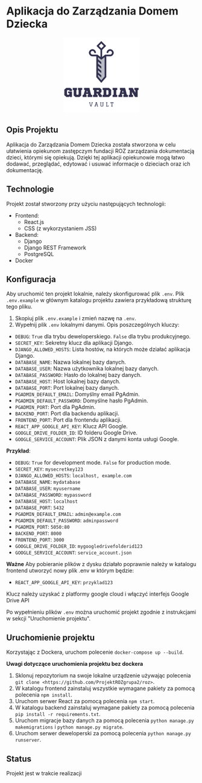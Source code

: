 # Aplikacja do Zarządzania Domem Dziecka

<p align="center">
  <img src="./frontend/src/assets/GuardianVaultLogo.png" alt="Logo aplikacji" width="200"/>
</p>

## Opis Projektu

Aplikacja do Zarządzania Domem Dziecka została stworzona w celu ułatwienia opiekunom zastępczym fundacji ROZ zarządzania dokumentacją dzieci, którymi się opiekują. Dzięki tej aplikacji opiekunowie mogą łatwo dodawać, przeglądać, edytować i usuwać informacje o dzieciach oraz ich dokumentację.

## Technologie

Projekt został stworzony przy użyciu następujących technologii:

- Frontend:
  - React.js
  - CSS (z wykorzystaniem JSS)
- Backend:
  - Django
  - Django REST Framework
  - PostgreSQL
- Docker

## Konfiguracja

Aby uruchomić ten projekt lokalnie, należy skonfigurować plik `.env`. Plik `.env.example` w głównym katalogu projektu zawiera przykładową strukturę tego pliku.

1. Skopiuj plik `.env.example` i zmień nazwę na `.env`.
2. Wypełnij plik `.env` lokalnymi danymi. Opis poszczególnych kluczy:

- `DEBUG`: `True` dla trybu deweloperskiego. `False` dla trybu produkcyjnego.
- `SECRET_KEY`: Sekretny klucz dla aplikacji Django.
- `DJANGO_ALLOWED_HOSTS`: Lista hostów, na których może działać aplikacja Django.
- `DATABASE_NAME`: Nazwa lokalnej bazy danych.
- `DATABASE_USER`: Nazwa użytkownika lokalnej bazy danych.
- `DATABASE_PASSWORD`: Hasło do lokalnej bazy danych.
- `DATABASE_HOST`: Host lokalnej bazy danych.
- `DATABASE_PORT`: Port lokalnej bazy danych.
- `PGADMIN_DEFAULT_EMAIL`: Domyślny email PgAdmin.
- `PGADMIN_DEFAULT_PASSWORD`: Domyślne hasło PgAdmin.
- `PGADMIN_PORT`: Port dla PgAdmin.
- `BACKEND_PORT`: Port dla backendu aplikacji.
- `FRONTEND_PORT`: Port dla frontendu aplikacji.
- `REACT_APP_GOOGLE_API_KEY`: Klucz API Google.
- `GOOGLE_DRIVE_FOLDER_ID`: ID folderu Google Drive.
- `GOOGLE_SERVICE_ACCOUNT`: Plik JSON z danymi konta usługi Google.

**Przykład**:

- `DEBUG`: `True` for development mode. `False` for production mode.
- `SECRET_KEY`: `mysecretkey123`
- `DJANGO_ALLOWED_HOSTS`: `localhost, example.com`
- `DATABASE_NAME`: `mydatabase`
- `DATABASE_USER`: `myusername`
- `DATABASE_PASSWORD`: `mypassword`
- `DATABASE_HOST`: `localhost`
- `DATABASE_PORT`: `5432`
- `PGADMIN_DEFAULT_EMAIL`: `admin@example.com`
- `PGADMIN_DEFAULT_PASSWORD`: `adminpassword`
- `PGADMIN_PORT`: `5050:80`
- `BACKEND_PORT`: `8000`
- `FRONTEND_PORT`: `3000`
- `GOOGLE_DRIVE_FOLDER_ID`: `mygoogledrivefolderid123`
- `GOOGLE_SERVICE_ACCOUNT`: `service_account.json`

**Ważne**
Aby pobieranie plików z dysku działało poprawnie należy w katalogu frontend utworzyć nowy plik .env w którym będzie:

- `REACT_APP_GOOGLE_API_KEY`: `przyklad123`

Klucz należy uzyskać z platformy google cloud i włączyć interfejs Google Drive API

Po wypełnieniu plików `.env` można uruchomić projekt zgodnie z instrukcjami w sekcji "Uruchomienie projektu".

## Uruchomienie projektu

Korzystając z Dockera, uruchom polecenie `docker-compose up --build`.

**Uwagi dotyczące uruchomienia projektu bez dockera**

1. Sklonuj repozytorium na swoje lokalne urządzenie używając polecenia `git clone <https://github.com/ProjektROZgrupa2/roz>`.
2. W katalogu frontend zainstaluj wszystkie wymagane pakiety za pomocą polecenia `npm install`.
3. Uruchom serwer React za pomocą polecenia `npm start`.
4. W katalogu backend zainstaluj wymagane pakiety za pomocą polecenia `pip install -r requirements.txt`.
5. Uruchom migracje bazy danych za pomocą polecenia `python manage.py makemigrations` i `python manage.py migrate`.
6. Uruchom serwer deweloperski za pomocą polecenia `python manage.py runserver`.

## Status

Projekt jest w trakcie realizacji
